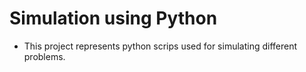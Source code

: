 # Simulation using Python

- This project represents python scrips used for simulating different problems.